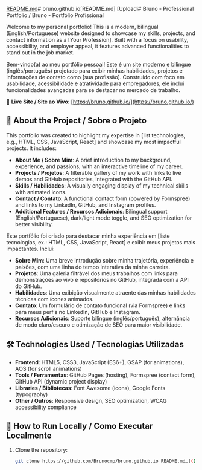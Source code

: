 [README.md](https://github.com/user-attachments/files/21199753/README.md)# bruno.github.io[README.md]
[Uploadi# Bruno - Professional Portfolio / Bruno - Portfólio Profissional

Welcome to my personal portfolio! This is a modern, bilingual (English/Portuguese) website designed to showcase my skills, projects, and contact information as a [Your Profession]. Built with a focus on usability, accessibility, and employer appeal, it features advanced functionalities to stand out in the job market.

Bem-vindo(a) ao meu portfólio pessoal! Este é um site moderno e bilíngue (inglês/português) projetado para exibir minhas habilidades, projetos e informações de contato como [sua profissão]. Construído com foco em usabilidade, acessibilidade e atratividade para empregadores, ele inclui funcionalidades avançadas para se destacar no mercado de trabalho.

🔗 **Live Site / Site ao Vivo**: [https://bruno.github.io/](https://bruno.github.io/)

## 📑 About the Project / Sobre o Projeto

This portfolio was created to highlight my expertise in [list technologies, e.g., HTML, CSS, JavaScript, React] and showcase my most impactful projects. It includes:

- **About Me / Sobre Mim**: A brief introduction to my background, experience, and passions, with an interactive timeline of my career.
- **Projects / Projetos**: A filterable gallery of my work with links to live demos and GitHub repositories, integrated with the GitHub API.
- **Skills / Habilidades**: A visually engaging display of my technical skills with animated icons.
- **Contact / Contato**: A functional contact form (powered by Formspree) and links to my LinkedIn, GitHub, and Instagram profiles.
- **Additional Features / Recursos Adicionais**: Bilingual support (English/Portuguese), dark/light mode toggle, and SEO optimization for better visibility.

Este portfólio foi criado para destacar minha experiência em [liste tecnologias, ex.: HTML, CSS, JavaScript, React] e exibir meus projetos mais impactantes. Inclui:

- **Sobre Mim**: Uma breve introdução sobre minha trajetória, experiência e paixões, com uma linha do tempo interativa da minha carreira.
- **Projetos**: Uma galeria filtrável dos meus trabalhos com links para demonstrações ao vivo e repositórios no GitHub, integrada com a API do GitHub.
- **Habilidades**: Uma exibição visualmente atraente das minhas habilidades técnicas com ícones animados.
- **Contato**: Um formulário de contato funcional (via Formspree) e links para meus perfis no LinkedIn, GitHub e Instagram.
- **Recursos Adicionais**: Suporte bilíngue (inglês/português), alternância de modo claro/escuro e otimização de SEO para maior visibilidade.

## 🛠️ Technologies Used / Tecnologias Utilizadas

- **Frontend**: HTML5, CSS3, JavaScript (ES6+), GSAP (for animations), AOS (for scroll animations)
- **Tools / Ferramentas**: GitHub Pages (hosting), Formspree (contact form), GitHub API (dynamic project display)
- **Libraries / Bibliotecas**: Font Awesome (icons), Google Fonts (typography)
- **Other / Outros**: Responsive design, SEO optimization, WCAG accessibility compliance

## 🚀 How to Run Locally / Como Executar Localmente

1. Clone the repository:
   ```bash
   git clone https://github.com/Brunocmp/bruno.github.io README.md…]()
